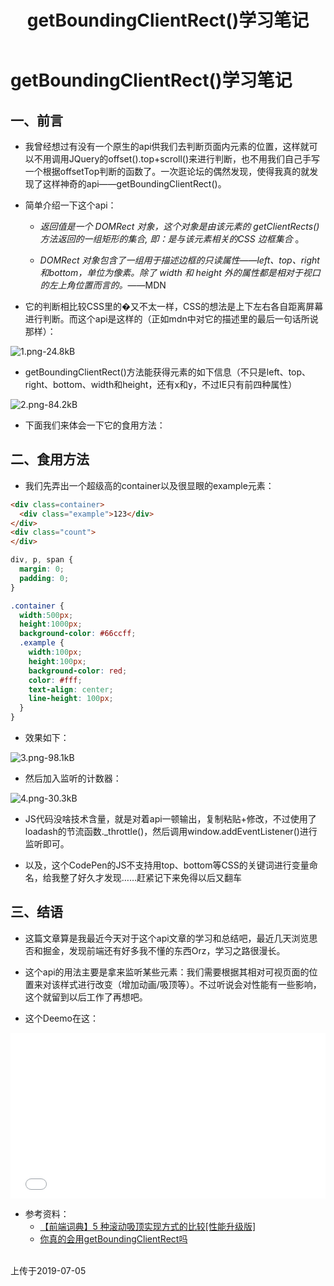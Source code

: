 ﻿---
title: getBoundingClientRect()学习笔记
tags: 
      - 前端
      - JavaScript
---

getBoundingClientRect()学习笔记
=================================

一、前言
-------------------------

- 我曾经想过有没有一个原生的api供我们去判断页面内元素的位置，这样就可以不用调用JQuery的offset().top+scroll()来进行判断，也不用我们自己手写一个根据offsetTop判断的函数了。一次逛论坛的偶然发现，使得我真的就发现了这样神奇的api——getBoundingClientRect()。<!--more-->

- 简单介绍一下这个api：
    - *返回值是一个 DOMRect 对象，这个对象是由该元素的 getClientRects() 方法返回的一组矩形的集合, 即：是与该元素相关的CSS 边框集合* 。

    - *DOMRect 对象包含了一组用于描述边框的只读属性——left、top、right和bottom，单位为像素。除了 width 和 height 外的属性都是相对于视口的左上角位置而言的。*——MDN

- 它的判断相比较CSS里的�又️不太一样，CSS的想法是上下左右各自距离屏幕
进行判断。而这个api是这样的（正如mdn中对它的描述里的最后一句话所说那样）：

![1.png-24.8kB][1]

- getBoundingClientRect()方法能获得元素的如下信息（不只是left、top、right、bottom、width和height，还有x和y，不过IE只有前四种属性）

![2.png-84.2kB][2]

- 下面我们来体会一下它的食用方法：

二、食用方法
-------------
 
- 我们先弄出一个超级高的container以及很显眼的example元素：
```HTML
<div class=container>
  <div class="example">123</div>
</div>
<div class="count">
</div>
```
```SCSS
div, p, span {
  margin: 0;
  padding: 0;
}

.container {
  width:500px;
  height:1000px;
  background-color: #66ccff;
  .example {
    width:100px;
    height:100px;
    background-color: red;
    color: #fff;
    text-align: center;
    line-height: 100px;
  }
}
```
- 效果如下：

![3.png-98.1kB][3]

- 然后加入监听的计数器：

![4.png-30.3kB][4]

- JS代码没啥技术含量，就是对着api一顿输出，复制粘贴+修改，不过使用了loadash的节流函数._throttle()，然后调用window.addEventListener()进行监听即可。

- 以及，这个CodePen的JS不支持用top、bottom等CSS的关键词进行变量命名，给我整了好久才发现……赶紧记下来免得以后又翻车

三、结语
-----------------

- 这篇文章算是我最近今天对于这个api文章的学习和总结吧，最近几天浏览思否和掘金，发现前端还有好多我不懂的东西Orz，学习之路很漫长。

- 这个api的用法主要是拿来监听某些元素：我们需要根据其相对可视页面的位置来对该样式进行改变（增加动画/吸顶等）。不过听说会对性能有一些影响，这个就留到以后工作了再想吧。

- 这个Deemo在这：

<iframe height="265" style="width: 100%;" scrolling="no" title="getBoundingClientRect()" src="//codepen.io/feiyyx/embed/zXmyeG/?height=265&theme-id=0&default-tab=js,result" frameborder="no" allowtransparency="true" allowfullscreen="true">
  See the Pen <a href='https://codepen.io/feiyyx/pen/zXmyeG/'>getBoundingClientRect()</a> by feiyyx
  (<a href='https://codepen.io/feiyyx'>@feiyyx</a>) on <a href='https://codepen.io'>CodePen</a>.
</iframe>

- 参考资料：
    - [【前端词典】5 种滚动吸顶实现方式的比较\[性能升级版\]][5]
    - [你真的会用getBoundingClientRect吗][6]

<br>
上传于2019-07-05


  [1]: http://static.zybuluo.com/feiyyx/vedot8vcwsz1o3xyjc6epufk/1.png
  [2]: http://static.zybuluo.com/feiyyx/xw7n7aj8upwllpi5lqm57sw2/2.png
  [3]: http://static.zybuluo.com/feiyyx/0s18zjuv0u81tag0ifqsy8s4/3.png
  [4]: http://static.zybuluo.com/feiyyx/7ijhiec6mdim2nualwrwdfuq/4.png
  [5]: https://juejin.im/post/5caa0c2d51882543fa41e478#heading-0
  [6]: https://juejin.im/entry/59c1fd23f265da06594316a9